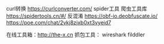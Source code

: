 curl转换     https://curlconverter.com/
spider工具  爬虫工具库    https://spidertools.cn/#/
反混淆        https://obf-io.deobfuscate.io/
    https://poe.com/chat/2vkj8zixb0xt3vyeid7

在线工具箱：http://the-x.cn
抓包工具：
    wireshark
    filddler